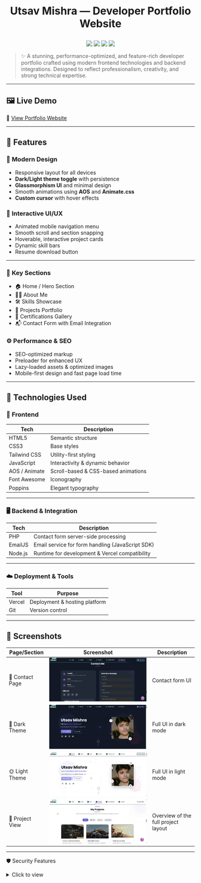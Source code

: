 #  <p align="center"> Utsav Mishra — Developer Portfolio Website</p>

<p align="center">
  <img src="https://img.shields.io/badge/TechStack-FullStack-blue?style=for-the-badge&logo=visualstudiocode&logoColor=white">
  <img src="https://img.shields.io/badge/Deployed%20On-Vercel-black?style=for-the-badge&logo=vercel">
  <img src="https://img.shields.io/badge/Made%20With-TailwindCSS-green?style=for-the-badge&logo=tailwindcss">
  <img src="https://img.shields.io/badge/Status-Production%20Ready-success?style=for-the-badge&logo=rocket">
</p>

> ✨ A stunning, performance-optimized, and feature-rich developer portfolio crafted using modern frontend technologies and backend integrations. Designed to reflect professionalism, creativity, and strong technical expertise.

---

## 🖼️ Live Demo

🔗 [View Portfolio Website](https://portfolio-nine-ecru-23.vercel.app/)

---

## 🎯 Features

### 🌟 **Modern Design**
- Responsive layout for all devices
- **Dark/Light theme toggle** with persistence
- **Glassmorphism UI** and minimal design
- Smooth animations using **AOS** and **Animate.css**
- **Custom cursor** with hover effects

### 🧠 **Interactive UI/UX**
- Animated mobile navigation menu
- Smooth scroll and section snapping
- Hoverable, interactive project cards
- Dynamic skill bars
- Resume download button

---

### 📂 **Key Sections**
- 🏠 Home / Hero Section
- 🙋‍♂️ About Me
- 🛠️ Skills Showcase
- 📁 Projects Portfolio
- 📜 Certifications Gallery
- 📬 Contact Form with Email Integration

### ⚙️ **Performance & SEO**
- SEO-optimized markup
- Preloader for enhanced UX
- Lazy-loaded assets & optimized images
- Mobile-first design and fast page load time

---

## 🧰 Technologies Used

### 🎨 **Frontend**

| Tech            | Description                             |
|-----------------|-----------------------------------------|
| HTML5           | Semantic structure                      |
| CSS3            | Base styles                             |
| Tailwind CSS    | Utility-first styling                   |
| JavaScript      | Interactivity & dynamic behavior        |
| AOS / Animate   | Scroll-based & CSS-based animations     |
| Font Awesome    | Iconography                             |
| Poppins         | Elegant typography                      |


---

### 🖥️ **Backend & Integration**

| Tech      | Description                                      |
|-----------|--------------------------------------------------|
| PHP       | Contact form server-side processing              |
| EmailJS   | Email service for form handling (JavaScript SDK) |
| Node.js   | Runtime for development & Vercel compatibility   |

---

### ☁️ **Deployment & Tools**

| Tool     | Purpose                        |
|----------|--------------------------------|
| Vercel   | Deployment & hosting platform  |
| Git      | Version control                |

---

## 📸 Screenshots

| Page/Section     | Screenshot           | Description                                        |
|------------------|----------------------|----------------------------------------------------|
| 📨 Contact Page   | ![Contact](images/contact.png)     | Contact form UI                     |
| 🌙 Dark Theme     | ![Dark](images/dark.png)           | Full UI in dark mode                |
| 🌞 Light Theme    | ![Light](images/light.png)         | Full UI in light mode               |
| 💼 Project View   | ![Project](images/project.png)     | Overview of the full project layout |


---


🛡️ Security Features


<details>
<summary>Click to view</summary>



  🔐 Secure contact form processing (PHP + EmailJS)
  
  ✅ Input validation (client-side + backend)
  
  🚫 XSS protection via sanitized HTML inputs
  
  🔒 Protected admin routes (optional future update)


---


🧪 Development & Best Practices

Modular code structure for easy maintenance

Clean, readable, and commented code

Separate development and production builds

Cross-browser tested (Chrome, Firefox, Safari, Edge)


---


🧩 Special Features

🌓 Theme Persistence: Saves user theme preference using localStorage

🖥️ System Theme Detection: Automatically adapts to OS-level dark/light mode

📑 Resume Download: Professional PDF resume download option

🔍 Project Filtering System: Filter portfolio items by category

🏅 Certificates Carousel: Highlight your key achievements visually


---


📄 License

This project is licensed under the MIT License.

---

📬 Contact

Utsav Mishra

📧 Email: utsavmishraa005@gmail.com

🌐 GitHub: https://github.com/bhaktofmahakal

🔗 LinkedIn: https://linkedin.com/in/utsav-mishra1

---

💡 “Design is not just what it looks like and feels like. Design is how it works.” — Steve Jobs
